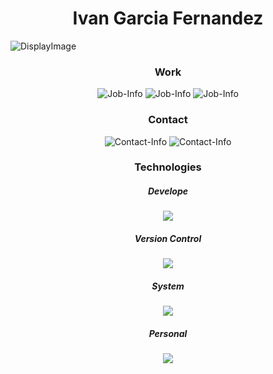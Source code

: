 <h1 align="center"> Ivan Garcia Fernandez </h1>

![DisplayImage](https://developer.huawei.com/Enexport/sites/default/images/new-content/develop-landing/developFuncHms.png)

<h3 align="center"> Work </h3>

<span align="center">

![Job-Info](https://img.shields.io/badge/Developer-iv4n9f-blueviolet)
![Job-Info](https://img.shields.io/badge/Job-Searching-green)
![Job-Info](https://img.shields.io/badge/Position-FullStackDeveloper-blue)

<h3 align="center"> Contact </h3>

![Contact-Info](https://img.shields.io/badge/Discord-iv4n9f_9056-green)
![Contact-Info](https://img.shields.io/badge/EMail-iv4n9f@gmail.com-green)

<h3 align="center"> Technologies </h3>
  
<h5> Develope </h5>

<p align="center">
  <a href="#">
    <img src="https://skillicons.dev/icons?i=html,css,js,py" />
  </a>
</p>
  
<h5> Version Control </h5>

<p align="center">
  <a href="#">
    <img src="https://skillicons.dev/icons?i=git,github" />
  </a>
</p>
  
<h5> System </h5>

<p align="center">
  <a href="#">
    <img src="https://skillicons.dev/icons?i=linux" />
  </a>
</p>
  
<h5> Personal </h5>

<p align="center">
  <a href="#">
    <img src="https://skillicons.dev/icons?i=blender,unity,unreal,ps,xd" />
  </a>
</p>

</span>
